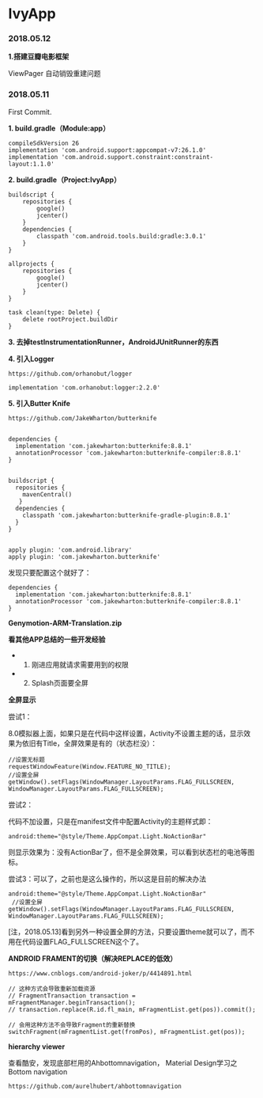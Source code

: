 # IvyApp

### 2018.05.12

**1.搭建豆瓣电影框架**

ViewPager 自动销毁重建问题




### 2018.05.11

First Commit.

**1. build.gradle（Module:app）**

	compileSdkVersion 26
	implementation 'com.android.support:appcompat-v7:26.1.0'
	implementation 'com.android.support.constraint:constraint-layout:1.1.0'
 
**2. build.gradle（Project:IvyApp）**
	
	buildscript {
	    repositories {
	        google()
	        jcenter()
	    }
	    dependencies {
	        classpath 'com.android.tools.build:gradle:3.0.1'
	    }
	}
	
	allprojects {
	    repositories {
	        google()
	        jcenter()
	    }
	}
	
	task clean(type: Delete) {
	    delete rootProject.buildDir
	}

**3. 去掉testInstrumentationRunner，AndroidJUnitRunner的东西**

**4. 引入Logger**

	https://github.com/orhanobut/logger
	
	implementation 'com.orhanobut:logger:2.2.0'

**5. 引入Butter Knife**

	https://github.com/JakeWharton/butterknife
	
	
	dependencies {
	  implementation 'com.jakewharton:butterknife:8.8.1'
	  annotationProcessor 'com.jakewharton:butterknife-compiler:8.8.1'
	}
	
	
	buildscript {
	  repositories {
	    mavenCentral()
	   }
	  dependencies {
	    classpath 'com.jakewharton:butterknife-gradle-plugin:8.8.1'
	  }
	}
	
	
	apply plugin: 'com.android.library'
	apply plugin: 'com.jakewharton.butterknife'


发现只要配置这个就好了：

	dependencies {
	  implementation 'com.jakewharton:butterknife:8.8.1'
	  annotationProcessor 'com.jakewharton:butterknife-compiler:8.8.1'
	}
	


**Genymotion-ARM-Translation.zip**


**看其他APP总结的一些开发经验**

- 1. 刚进应用就请求需要用到的权限
- 2. Splash页面要全屏


**全屏显示**

尝试1：


8.0模拟器上面，如果只是在代码中这样设置，Activity不设置主题的话，显示效果为依旧有Title，全屏效果是有的（状态栏没）：

    //设置无标题
    requestWindowFeature(Window.FEATURE_NO_TITLE);
    //设置全屏
    getWindow().setFlags(WindowManager.LayoutParams.FLAG_FULLSCREEN, WindowManager.LayoutParams.FLAG_FULLSCREEN);




 

尝试2：

代码不加设置，只是在manifest文件中配置Activity的主题样式即：

	android:theme="@style/Theme.AppCompat.Light.NoActionBar"

则显示效果为：没有ActionBar了，但不是全屏效果，可以看到状态栏的电池等图标。

尝试3：可以了，之前也是这么操作的，所以这是目前的解决办法

	android:theme="@style/Theme.AppCompat.Light.NoActionBar"
	 //设置全屏
	getWindow().setFlags(WindowManager.LayoutParams.FLAG_FULLSCREEN, WindowManager.LayoutParams.FLAG_FULLSCREEN);

[注，2018.05.13]看到另外一种设置全屏的方法，只要设置theme就可以了，而不用在代码设置FLAG_FULLSCREEN这个了。


**ANDROID FRAMENT的切换（解决REPLACE的低效）**

	https://www.cnblogs.com/android-joker/p/4414891.html

    // 这种方式会导致重新加载资源
	// FragmentTransaction transaction = mFragmentManager.beginTransaction();
	// transaction.replace(R.id.fl_main, mFragmentList.get(pos)).commit();

    // 会用这种方法不会导致Fragment的重新替换
    switchFragment(mFragmentList.get(fromPos), mFragmentList.get(pos));


**hierarchy viewer**

查看酷安，发现底部栏用的Ahbottomnavigation， Material Design学习之 Bottom navigation

	https://github.com/aurelhubert/ahbottomnavigation
